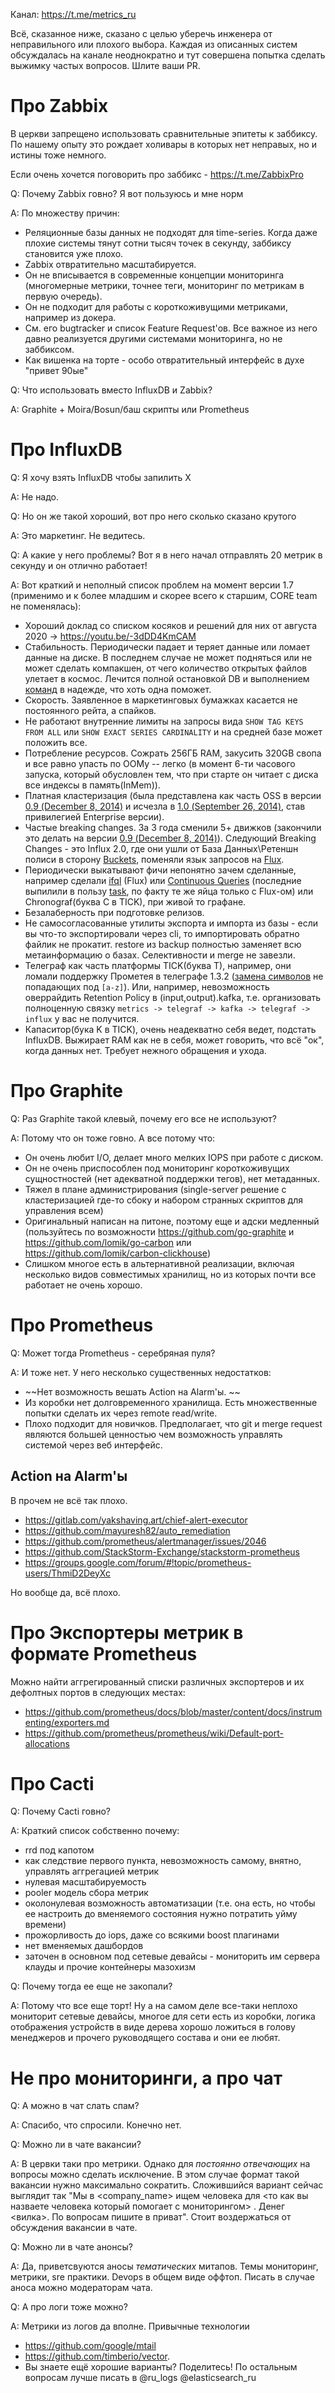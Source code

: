 
Канал: https://t.me/metrics_ru

Всё, сказанное ниже, сказано с целью уберечь инженера от неправильного или плохого выбора.
Каждая из описанных систем обсуждалась на канале неоднократно и тут совершена попытка сделать выжимку частых вопросов.
Шлите ваши PR.

Про Zabbix
===========

В церкви запрещено использовать сравнительные эпитеты к заббиксу. По нашему опыту это рождает холивары в которых нет неправых, но и истины тоже немного.

Если очень хочется поговорить про заббикс - https://t.me/ZabbixPro

Q: Почему Zabbix говно? Я вот пользуюсь и мне норм

A: По множеству причин:
  * Реляционные базы данных не подходят для time-series.
  Когда даже плохие системы тянут сотни тысяч точек в секунду, заббиксу становится уже плохо.
  * Zabbix отвратительно масштабируется.
  * Он не вписывается в современные концепции мониторинга (многомерные метрики, точнее теги, мониторинг по метрикам в первую очередь).
  * Он не подходит для работы с короткоживущими метриками, например из докера.
  * См. его bugtracker и список Feature Request'ов. Все важное из него давно реализуется другими системами мониторинга, но не заббиксом.
  * Как вишенка на торте - особо отвратительный интерфейс в духе "привет 90ые"


Q: Что использовать вместо InfluxDB и Zabbix?

A: Graphite + Moira/Bosun/баш скрипты или Prometheus

Про InfluxDB
============

Q: Я хочу взять InfluxDB чтобы запилить X

A: Не надо.

Q: Но он же такой хороший, вот про него сколько сказано крутого

A: Это маркетинг. Не ведитесь.

Q: А какие у него проблемы? Вот я в него начал отправлять 20 метрик в секунду и он отлично работает!

A: Вот краткий и неполный список проблем на момент версии 1.7 (применимо и к более младшим и скорее всего к старшим, CORE team не поменялась):

  * Хороший доклад со списком косяков и решений для них от августа 2020 -> https://youtu.be/-3dDD4KmCAM
  * Стабильность. Периодически падает и теряет данные или ломает данные на диске. В последнем случае не может подняться или не может сделать компакшен,
    от чего количество открытых файлов улетает в космос. Лечится полной остановкой DB и выполнением [команд](https://docs.influxdata.com/influxdb/v1.8/tools/influx_inspect/) в надежде, что хоть одна поможет.
  * Скорость. Заявленное в маркетинговых бумажках касается не постоянного рейта, а спайков.
  * Не работают внутренние лимиты на запросы вида `SHOW TAG KEYS FROM ALL` или `SHOW EXACT SERIES CARDINALITY` и на средней базе может положить все.
  * Потребление ресурсов. Сожрать 256ГБ RAM, закусить 320GB свопа и все равно упасть по OOMу -- легко (в момент 6-ти часового запуска, который обусловлен тем, что при старте он читает с диска все индексы в память(InMem)).
  * Платная кластеризация (была представлена как часть OSS в версии [0.9 (December 8, 2014)](https://www.influxdata.com/blog/clustering-tags-and-enhancements-to-come-in-0-9-0/) и исчезла в [1.0 (September 26, 2014)](https://www.influxdata.com/blog/one-year-of-influxdb-and-the-road-to-1-0/), став привилегией Enterprise версии).
  * Частые breaking changes. За 3 года сменили 5+ движков (закончили это делать на версии [0.9 (December 8, 2014)](https://www.influxdata.com/blog/clustering-tags-and-enhancements-to-come-in-0-9-0/)).
    Следующий Breaking Changes - это Influx 2.0, где они ушли от База Данных\Ретеншн полиси в сторону [Buckets](https://v2.docs.influxdata.com/v2.0/reference/key-concepts/data-elements/#bucket),
    поменяли язык запросов на [Flux](https://v2.docs.influxdata.com/v2.0/reference/flux/).
  * Периодически выкатывают фичи непонятно зачем сделанные, например сделали [ifql](https://www.influxdata.com/blog/announcing-ifql-v0-0-3/) (Flux) или
    [Continuous Queries](https://docs.influxdata.com/influxdb/v1.8/query_language/continuous_queries/) (последние выпилили в пользу [task](https://v2.docs.influxdata.com/v2.0/process-data/common-tasks/downsample-data/),
    по факту те же яйца только с Flux-ом) или Chronograf(буква C в TICK), при живой то графане.
  * Безалаберность при подготовке релизов.
  * Не самосогласованные утилиты экспорта и импорта из базы - если вы что-то экспортировали через cli, то импортировать обратно файлик не прокатит. restore из backup полностью заменяет всю метаинформацию о базах. Селективности и merge не завезли.
  * Телеграф как часть платформы TICK(буква T), например, они ломали поддержку Прометея в телеграфе 1.3.2 ([замена символов](https://github.com/influxdata/telegraf/issues/2937) не попадающих под `[a-z]`).
    Или, например, невозможность оверрайдить Retention Policy в (input,output).kafka, т.е. организовать полноценную связку `metrics -> telegraf -> kafka -> telegraf -> influx` у вас не получится.
  * Капаситор(бука K в TICK), очень неадекватно себя ведет, подстать InfluxDB. Выжирает RAM как не в себя, может говорить, что всё "ок", когда данных нет. Требует нежного обращения и ухода.



Про Graphite
============

Q: Раз Graphite такой клевый, почему его все не используют?

A: Потому что он тоже говно. А все потому что:
  * Он очень любит I/O, делает много мелких IOPS при работе с диском.
  * Он не очень приспособлен под мониторинг короткоживущих сущностностей (нет адекватной поддержки тегов), нет метаданных.
  * Тяжел в плане администрирования (single-server решение с кластеризацией где-то сбоку и набором странных скриптов для управления всем)
  * Оригинальный написан на питоне, поэтому еще и адски медленный (пользуйтесь по возможности https://github.com/go-graphite и https://github.com/lomik/go-carbon или https://github.com/lomik/carbon-clickhouse)
  * Слишком многое есть в альтернативной реализации, включая несколько видов совместимых хранилищ, но из которых почти все работает не очень хорошо.


Про Prometheus
==============

Q: Может тогда Prometheus - серебряная пуля?

A: И тоже нет. У него несколько существенных недостатков:

  * ~~Нет возможность вешать Action на Alarm'ы. ~~
  * Из коробки нет долговременного хранилища. Есть множественные попытки сделать их через remote read/write.
  * Плохо подходит для новичков. Предполагает, что git и merge request являются большей ценностью чем возможность управлять системой через веб интерфейс.

Action на Alarm'ы
------------------

В прочем не всё так плохо.
* https://gitlab.com/yakshaving.art/chief-alert-executor
* https://github.com/mayuresh82/auto_remediation
* https://github.com/prometheus/alertmanager/issues/2046
* https://github.com/StackStorm-Exchange/stackstorm-prometheus
* https://groups.google.com/forum/#!topic/prometheus-users/ThmiD2DeyXc

Но вообще да, всё плохо.

Про Экспортеры метрик в формате Prometheus
==============

Можно найти аггрегированный списки различных экспортеров и их дефолтных портов в следующих местах:
* https://github.com/prometheus/docs/blob/master/content/docs/instrumenting/exporters.md
* https://github.com/prometheus/prometheus/wiki/Default-port-allocations

Про Cacti
=========

Q: Почему Cacti говно?

A: Краткий список собственно почему:

  * rrd под капотом
  * как следствие первого пункта, невозможность самому, внятно, управлять аггрегацией метрик
  * нулевая масштабируемость
  * pooler модель сбора метрик
  * околонулевая возможность автоматизации (т.е. она есть, но чтобы ее настроить до вменяемого состояния нужно потратить уйму времени)
  * прожорливость до iops, даже со всякими boost плагинами
  * нет вменяемых дашбордов
  * заточен в основном под сетевые девайсы - мониторить им сервера клауды и прочие контейнеры мазохизм

Q: Почему тогда ее еще не закопали?

A: Потому что все еще торт! Ну а на самом деле все-таки неплохо мониторит сетевые девайсы, многое для сети есть из коробки, логика отображения устройств в виде дерева хорошо ложиться в голову менеджеров и прочего руководящего состава и они ее любят.


Не про мониторинги, а про чат
=============================

Q: А можно в чат слать спам?

A: Спасибо, что спросили. Конечно нет.

Q: Можно ли в чате вакансии?

A: В цервки таки про метрики. Однако для _постоянно отвечающих_ на вопросы можно сделать исключение. В этом случае формат такой вакансии нужно максимально сократить. Сложившийся вариант сейчас выглядит так "Мы в <company_name> ищем человека для <то как вы назваете человека который помогает с мониторингом> . Денег <вилка>. По вопросам пишите в приват". Стоит воздержаться от обсуждения вакансии в чате.

Q: Можно ли в чате анонсы?

A: Да, приветсвуются аносы _тематических_ митапов. Темы мониторинг, метрики, sre практики. Devops в общем виде оффтоп. Писать в случае аноса можно модераторам чата.

Q: А про логи тоже можно?

A: Метрики из логов да вполне. Привычные технологии
* https://github.com/google/mtail
* https://github.com/timberio/vector.
* Вы знаете ещё хорошие варианты? Поделитесь!
По остальным вопросам лучше писать в @ru_logs @elasticsearch_ru
